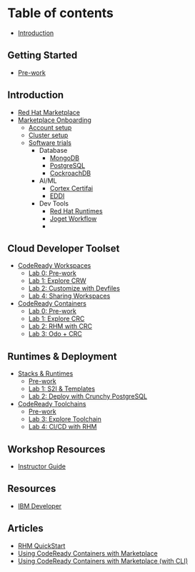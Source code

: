 # Table of contents

* [Introduction](README.md)

## Getting Started

* [Pre-work](getting-started/pre-work.md)

## Introduction
* [Red Hat Marketplace](modules/marketplace/rhm-introduction.md)
* [Marketplace Onboarding](modules/marketplace/rhm-onboarding.md)
  * [Account setup](modules/marketplace/rhm-account-setup.md)
  * [Cluster setup](modules/marketplace/rhm-cluster-setup.md)
  * [Software trials](modules/marketplace/rhm-software-trial.md)
    * Database
      * [MongoDB](modules/marketplace/trials/rhm-mongodb-trial.md)
      * [PostgreSQL](modules/marketplace/trials/rhm-postgresql-trial.md)
      * [CockroachDB](modules/marketplace/trials/rhm-cockroachdb-trial.md)
    * AI/ML
      * [Cortex Certifai](modules/marketplace/trials/rhm-cortexcertifai-trial.md)
      * [EDDI](modules/marketplace/trials/rhm-eddi-trial.md)
    * Dev Tools
      * [Red Hat Runtimes](modules/marketplace/trials/rhm-rh-runtimes-trial.md)
      * [Joget Workflow](modules/marketplace/trials/rhm-joget-trial.md)
      * 

## Cloud Developer Toolset
* [CodeReady Workspaces](modules/toolset/crw/crw-summary.md)
  * [Lab 0: Pre-work](modules/toolset/crw/lab-0/README.md)
  * [Lab 1: Explore CRW](modules/toolset/crw/lab-1/explore-crw.md)
  * [Lab 2: Customize with Devfiles](modules/toolset/crw/lab-1/crw-rhm-mongodb.md)
  * [Lab 4: Sharing Workspaces](modules/toolset/crw/lab-3/publish-workspaces.md)
* [CodeReady Containers](modules/toolset/crc/crc-summary.md)
  * [Lab 0: Pre-work](modules/toolset/crc/lab-0/README.md)
  * [Lab 1: Explore CRC](modules/toolset/crc/lab-1/explore-crc.md)
  * [Lab 2: RHM with CRC](modules/toolset/crc/lab-2/build-with-crc.md)
  * [Lab 3: Odo + CRC](modules/toolset/crc/lab-2/odo-with-crc.md)

## Runtimes & Deployment
* [Stacks & Runtimes](modules/runtimes/README.md)
  * [Pre-work](modules/runtimes/deployment/lab-0/README.md)
  * [Lab 1: S2I & Templates](modules/runtimes/deployment/lab-1/s2i-templates.md)
  * [Lab 2: Deploy with Crunchy PostgreSQL](modules/runtimes/deployment/lab-2/deploy-curnchy.md)
* [CodeReady Toolchains](modules/runtimes/README.md)
  * [Pre-work](modules/runtimes/toolchain/lab-0/README.md)
  * [Lab 3: Explore Toolchain](modules/runtimes/toolchain/lab-1/explore-crw.md)
  * [Lab 4: CI/CD with RHM](modules/runtimes/toolchain/lab-2/explore-crw.md)

## Workshop Resources

* [Instructor Guide](workshop-resources/admin-guide.md)

## Resources

* [IBM Developer](https://developer.ibm.com)

## Articles

* [RHM QuickStart](articles/quickstart/rhm-quickstart-roks-long.md)
* [Using CodeReady Containers with Marketplace](articles/rhm-crc/rhm-with-crc.md)
* [Using CodeReady Containers with Marketplace (with CLI)](articles/rhm-crc/rhm-with-crc-with-cli.md)
